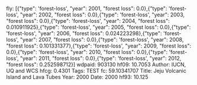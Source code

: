 fly: [{"type": 'forest-loss', "year": 2001, "forest loss": 0.0},{"type": 'forest-loss', "year": 2002, "forest loss": 0.0},{"type": 'forest-loss', "year": 2003, "forest loss": 0.0},{"type": 'forest-loss', "year": 2004, "forest loss": 0.010911925},{"type": 'forest-loss', "year": 2005, "forest loss": 0.0},{"type": 'forest-loss', "year": 2006, "forest loss": 0.024223298},{"type": 'forest-loss', "year": 2007, "forest loss": 0.0},{"type": 'forest-loss', "year": 2008, "forest loss": 0.101331377},{"type": 'forest-loss', "year": 2009, "forest loss": 0.0},{"type": 'forest-loss', "year": 2010, "forest loss": 0.0},{"type": 'forest-loss', "year": 2011, "forest loss": 0.0},{"type": 'forest-loss', "year": 2012, "forest loss": 0.252598712}]
wdpaid: 903130
hf09: 10.7053
Author: IUCN, UQ and WCS
hfcg: 0.4301
Tags: TEST
fc: 59.10341707
Title: Jeju Volcanic Island and Lava Tubes
Year: 2000
Date: 2000
hf93: 10.125
